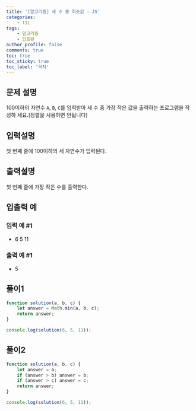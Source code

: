 ```yaml
---
title: '[알고리즘] 세 수 중 최솟값 - JS'
categories:
    - TIL
tags:
    - 알고리즘
	- 인프런
author_profile: false
comments: true
toc: true
toc_sticky: true
toc_label: '목차'
---
```


## 문제 설명

100이하의 자연수 `A`, `B`, `C`를 입력받아 세 수 중 가장 작은 값을 출력하는 프로그램을 작성하 세요.(정렬을 사용하면 안됩니다)

## 입력설명

첫 번째 줄에 100이하의 세 자연수가 입력된다.

## 출력설명

첫 번째 줄에 가장 작은 수를 출력한다.

## 입출력 예

### 입력 예 #1

-   6 5 11

### 출력 예 #1

-   5

## 풀이1

```javascript
function solution(a, b, c) {
    let answer = Math.min(a, b, c);
    return answer;
}

console.log(solution(6, 5, 11));
```

## 풀이2

```javascript
function solution(a, b, c) {
    let answer = a;
    if (answer > b) answer = b;
    if (answer > c) answer = c;
    return answer;
}

console.log(solution(6, 5, 11));
```
